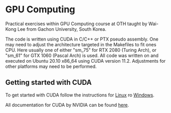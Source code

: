 # GPU Computing
Practical exercises within GPU Computing course at OTH taught by Wai-Kong Lee from Gachon University, South Korea.

The code is written using CUDA in C/C++ or PTX pseudo assembly. One may need to adjust the architecture targeted in the Makefiles to fit ones CPU. Here usually one of either "sm_75" for RTX 2080 (Turing Arch), or "sm_61" for GTX 1060 (Pascal Arch) is used. 
All code was written on and executed on Ubuntu 20.10 x86_64 using CUDA version 11.2. Adjustments for other platforms may need to be performed. 

## Getting started with CUDA
To get started with CUDA follow the instructions for [Linux](https://docs.nvidia.com/cuda/cuda-installation-guide-linux/index.html) ro [Windows](https://docs.nvidia.com/cuda/cuda-installation-guide-microsoft-windows/index.html).

All documentation for CUDA by NVIDIA can be found [here](https://docs.nvidia.com/cuda/).